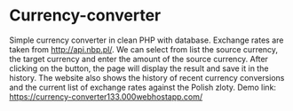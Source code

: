 # Currency-converter
Simple currency converter in clean PHP with database. Exchange rates are taken from http://api.nbp.pl/.
We can select from list the source currency, the target currency and enter the amount of the source currency. 
After clicking on the button, the page will display the result and save it in the history. 
The website also shows the history of recent currency conversions and the current list of exchange rates against the Polish zloty.
Demo link: https://currency-converter133.000webhostapp.com/
